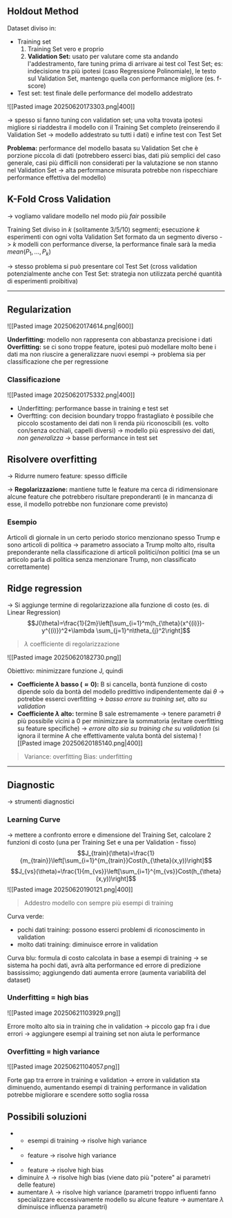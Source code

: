 ## Holdout Method
Dataset diviso in:
- Training set
  1. Training Set vero e proprio
  2. **Validation Set:** usato per valutare come sta andando l'addestramento, fare tuning prima di arrivare ai test col Test Set; es: indecisione tra più ipotesi (caso Regressione Polinomiale), le testo sul Validation Set, mantengo quella con performance migliore (es. f-score) 
- Test set: test finale delle performance del modello addestrato 

![[Pasted image 20250620173303.png|400]]

-> spesso si fanno tuning con validation set; una volta trovata ipotesi migliore si riaddestra il modello con il Training Set completo (reinserendo il Validation Set -> modello addestrato su tutti i dati) e infine test con Test Set

**Problema:** performance del modello basata su Validation Set che è porzione piccola di dati (potrebbero esserci bias, dati più semplici del caso generale, casi più difficili non considerati per la valutazione se non stanno nel Validation Set -> alta performance misurata potrebbe non rispecchiare performance effettiva del modello)

## K-Fold Cross Validation
-> vogliamo validare modello nel modo più *fair* possibile

Training Set diviso in $k$ (solitamente 3/5/10) segmenti; esecuzione $k$ esperimenti con ogni volta Validation Set formato da un segmento diverso -> $k$ modelli con performance diverse, la performance finale sarà la media $mean(P_{1},\dots,P_{k})$

-> stesso problema si può presentare col Test Set (cross validation potenzialmente anche con Test Set: strategia non utilizzata perché quantità di esperimenti proibitiva)

***

## Regularization

![[Pasted image 20250620174614.png|600]]

**Underfitting:** modello non rappresenta con abbastanza precisione i dati
**Overfitting:** se ci sono troppe feature, ipotesi può modellare molto bene i dati ma non riuscire a generalizzare nuovi esempi
-> problema sia per classificazione che per regressione

### Classificazione

![[Pasted image 20250620175332.png|400]]

- Underfitting: performance basse in training e test set
- Overftting: con decision boundary troppo frastagliato è possibile che piccolo scostamento dei dati non li renda più riconoscibili (es. volto con/senza occhiali, capelli diversi)
  -> modello più espressivo dei dati, *non generalizza*
  -> basse performance in test set

## Risolvere overfitting
-> Ridurre numero feature: spesso difficile

-> **Regolarizzazione:** mantiene tutte le feature ma cerca di ridimensionare alcune feature che potrebbero risultare preponderanti (e in mancanza di esse, il modello potrebbe non funzionare come previsto)

### Esempio
Articoli di giornale in un certo periodo storico menzionano spesso Trump e sono articoli di politica -> parametro associato a Trump molto alto, risulta preponderante nella classificazione di articoli politici/non politici (ma se un articolo parla di politica senza menzionare Trump, non classificato correttamente)

## Ridge regression
-> Si aggiunge termine di regolarizzazione alla funzione di costo (es. di Linear Regression)
$$J(\theta)=\frac{1}{2m}\left[\sum_{i=1}^m(h_{\theta}(x^{(i)})-y^{(i)})^2+\lambda \sum_{j=1}^n\theta_{j}^2\right]$$
> $\lambda$ coefficiente di regolarizzazione

![[Pasted image 20250620182730.png]]

Obiettivo: minimizzare funzione J, quindi
- **Coefficiente $\lambda$ basso ($\approx 0$):** B si cancella, bontà funzione di costo dipende solo da bontà del modello predittivo indipendentemente dai $\theta$ -> potrebbe esserci overfitting -> *basso errore su training set, alto su validation*
- **Coefficiente $\lambda$ alto:** termine B sale estremamente -> tenere parametri $\theta$ più possibile vicini a 0 per minimizzare la sommatoria  (evitare overfitting su feature specifiche) -> *errore alto sia su training che su validation* (si ignora il termine A che effettivamente valuta bontà del sistema)
![[Pasted image 20250620185140.png|400]]
> Variance: overfitting
> Bias: underfitting

***

## Diagnostic
-> strumenti diagnostici

### Learning Curve
-> mettere a confronto errore e dimensione del Training Set, calcolare 2 funzioni di costo (una per Training Set e una per Validation - fisso)
$$J_{train}(\theta)=\frac{1}{m_{train}}\left[\sum_{i=1}^{m_{train}}Cost(h_{\theta}(x,y))\right]$$
$$J_{vs}(\theta)=\frac{1}{m_{vs}}\left[\sum_{i=1}^{m_{vs}}Cost(h_{\theta}(x,y))\right]$$
![[Pasted image 20250620190121.png|400]]

> Addestro modello con sempre più esempi di training 

Curva verde:
- pochi dati training: possono esserci problemi di riconoscimento in validation
- molto dati training: diminuisce errore in validation

Curva blu:
formula di costo calcolata in base a esempi di training -> se sistema ha pochi dati, avrà alta performance ed errore di predizione bassissimo; aggiungendo dati aumenta errore (aumenta variabilità del dataset)

### Underfitting = high bias
![[Pasted image 20250621103929.png]]

Errore molto alto sia in training che in validation -> piccolo gap fra i due errori
-> aggiungere esempi al training set non aiuta le performance

### Overfitting = high variance
![[Pasted image 20250621104057.png]]

Forte gap tra errore in training e validation
-> errore in validation sta diminuendo, aumentando esempi di training performance in validation potrebbe migliorare e scendere sotto soglia rossa

## Possibili soluzioni
- + esempi di training -> risolve high variance 
- - feature -> risolve high variance
- + feature -> risolve high bias
- diminuire $\lambda$ -> risolve high bias (viene dato più "potere" ai parametri delle feature)
- aumentare $\lambda$ -> risolve high variance (parametri troppo influenti fanno specializzare eccessivamente modello su alcune feature -> aumentare $\lambda$ diminuisce influenza parametri)

